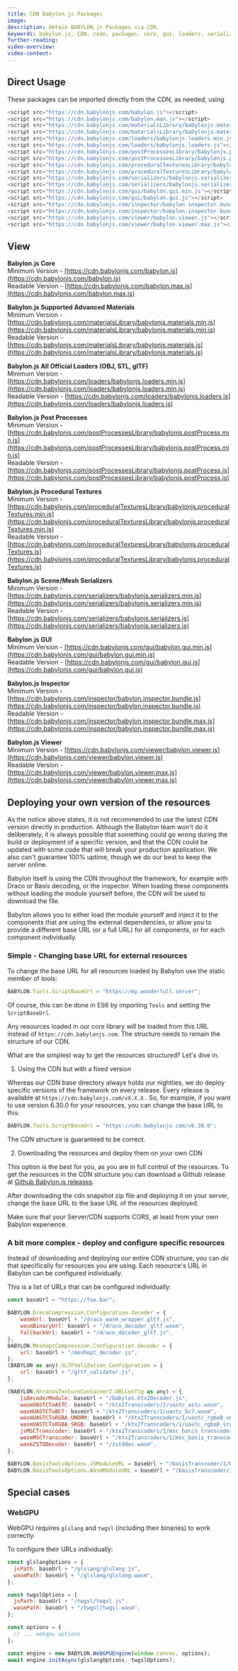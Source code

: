 ```yaml
---
title: CDN Babylon.js Packages
image:
description: Obtain BABYLON.js Packages via CDN.
keywords: babylon.js, CDN, code, packages, core, gui, loaders, serializers, materials, viewer
further-reading:
video-overview:
video-content:
---
```


<Alert severity="warning" title="Warning" description="The CDN should not be used in production environments. The purpose of our CDN is to serve Babylon packages to users learning how to use the platform or running small experiments. Once you've built an application and are ready to share it with the world at large, you should serve all packages from your own CDN. Please read the section below for more information."/>

## Direct Usage

These packages can be imported directly from the CDN, as needed, using

```javascript
<script src="https://cdn.babylonjs.com/babylon.js"></script>
<script src="https://cdn.babylonjs.com/babylon.max.js"></script>
<script src="https://cdn.babylonjs.com/materialsLibrary/babylonjs.materials.min.js"></script>
<script src="https://cdn.babylonjs.com/materialsLibrary/babylonjs.materials.js"></script>
<script src="https://cdn.babylonjs.com/loaders/babylonjs.loaders.min.js"></script>
<script src="https://cdn.babylonjs.com/loaders/babylonjs.loaders.js"></script>
<script src="https://cdn.babylonjs.com/postProcessesLibrary/babylonjs.postProcess.min.js"></script>
<script src="https://cdn.babylonjs.com/postProcessesLibrary/babylonjs.postProcess.js"></script>
<script src="https://cdn.babylonjs.com/proceduralTexturesLibrary/babylonjs.proceduralTextures.min.js"></script>
<script src="https://cdn.babylonjs.com/proceduralTexturesLibrary/babylonjs.proceduralTextures.js"></script>
<script src="https://cdn.babylonjs.com/serializers/babylonjs.serializers.min.js"></script>
<script src="https://cdn.babylonjs.com/serializers/babylonjs.serializers.js"></script>
<script src="https://cdn.babylonjs.com/gui/babylon.gui.min.js"></script>
<script src="https://cdn.babylonjs.com/gui/babylon.gui.js"></script>
<script src="https://cdn.babylonjs.com/inspector/babylon.inspector.bundle.js"></script>
<script src="https://cdn.babylonjs.com/inspector/babylon.inspector.bundle.max.js"></script>
<script src="https://cdn.babylonjs.com/viewer/babylon.viewer.js"></script>
<script src="https://cdn.babylonjs.com/viewer/babylon.viewer.max.js"></script>
```

## View

**Babylon.js Core**  
Minimum Version - [https://cdn.babylonjs.com/babylon.js](https://cdn.babylonjs.com/babylon.js)  
Readable Version - [https://cdn.babylonjs.com/babylon.max.js](https://cdn.babylonjs.com/babylon.max.js)

**Babylon.js Supported Advanced Materials**  
Minimum Version - [https://cdn.babylonjs.com/materialsLibrary/babylonjs.materials.min.js](https://cdn.babylonjs.com/materialsLibrary/babylonjs.materials.min.js)  
Readable Version - [https://cdn.babylonjs.com/materialsLibrary/babylonjs.materials.js](https://cdn.babylonjs.com/materialsLibrary/babylonjs.materials.js)

**Babylon.js All Official Loaders (OBJ, STL, glTF)**  
Minimum Version - [https://cdn.babylonjs.com/loaders/babylonjs.loaders.min.js](https://cdn.babylonjs.com/loaders/babylonjs.loaders.min.js)  
Readable Version - [https://cdn.babylonjs.com/loaders/babylonjs.loaders.js](https://cdn.babylonjs.com/loaders/babylonjs.loaders.js)

**Babylon.js Post Processes**  
Minimum Version - [https://cdn.babylonjs.com/postProcessesLibrary/babylonjs.postProcess.min.js](https://cdn.babylonjs.com/postProcessesLibrary/babylonjs.postProcess.min.js)  
Readable Version - [https://cdn.babylonjs.com/postProcessesLibrary/babylonjs.postProcess.js](https://cdn.babylonjs.com/postProcessesLibrary/babylonjs.postProcess.js)

**Babylon.js Procedural Textures**  
Minimum Version - [https://cdn.babylonjs.com/proceduralTexturesLibrary/babylonjs.proceduralTextures.min.js](https://cdn.babylonjs.com/proceduralTexturesLibrary/babylonjs.proceduralTextures.min.js)  
Readable Version - [https://cdn.babylonjs.com/proceduralTexturesLibrary/babylonjs.proceduralTextures.js](https://cdn.babylonjs.com/proceduralTexturesLibrary/babylonjs.proceduralTextures.js)

**Babylon.js Scene/Mesh Serializers**  
Minimum Version - [https://cdn.babylonjs.com/serializers/babylonjs.serializers.min.js](https://cdn.babylonjs.com/serializers/babylonjs.serializers.min.js)  
Readable Version - [https://cdn.babylonjs.com/serializers/babylonjs.serializers.js](https://cdn.babylonjs.com/serializers/babylonjs.serializers.js)

**Babylon.js GUI**  
Minimum Version - [https://cdn.babylonjs.com/gui/babylon.gui.min.js](https://cdn.babylonjs.com/gui/babylon.gui.min.js)  
Readable Version - [https://cdn.babylonjs.com/gui/babylon.gui.js](https://cdn.babylonjs.com/gui/babylon.gui.js)

**Babylon.js Inspector**  
Minimum Version - [https://cdn.babylonjs.com/inspector/babylon.inspector.bundle.js](https://cdn.babylonjs.com/inspector/babylon.inspector.bundle.js)  
Readable Version - [https://cdn.babylonjs.com/inspector/babylon.inspector.bundle.max.js](https://cdn.babylonjs.com/inspector/babylon.inspector.bundle.max.js)

**Babylon.js Viewer**  
Minimum Version - [https://cdn.babylonjs.com/viewer/babylon.viewer.js](https://cdn.babylonjs.com/viewer/babylon.viewer.js)  
Readable Version - [https://cdn.babylonjs.com/viewer/babylon.viewer.max.js](https://cdn.babylonjs.com/viewer/babylon.viewer.max.js)

## Deploying your own version of the resources

As the notice above states, it is not recommended to use the latest CDN version directly in production. Although the Babylon team won't do it deliberately, it is always possible that something could go wrong during the build or deployment of a specific version, and that the CDN could be updated with some code that will break your production application. We also can't guarantee 100% uptime, though we do our best to keep the server online.

Babylon itself is using the CDN throughout the framework, for example with Draco or Basis decoding, or the inspector. When loading these components without loading the module yourself before, the CDN will be used to download the file.

Babylon allows you to either load the module yourself and inject it to the components that are using the external dependencies, or allow you to provide a different base URL (or a full URL) for all components, or for each component individually.

### Simple - Changing base URL for external resources

To change the base URL for all resources loaded by Babylon use the static member of tools:

```javascript
BABYLON.Tools.ScriptBaseUrl = "https://my.wonderfull.server";
```

Of course, this can be done in ES6 by importing `Tools` and setting the `ScriptBaseUrl`.

Any resources loaded in our core library will be loaded from this URL instead of `https://cdn.babylonjs.com`. The structure needs to remain the structure of our CDN.

What are the simplest way to get the resources structured? Let's dive in.

1. Using the CDN but with a fixed version

Whereas our CDN base directory always holds our nightlies, we do deploy specific versions of the framework on every release. Every release is available at `https://cdn.babylonjs.com/vX.X.X` . So, for example, if you want to use version 6.30.0 for your resources, you can change the base URL to this:

```javascript
BABYLON.Tools.ScriptBaseUrl = "https://cdn.babylonjs.com/v6.30.0";
```

The CDN structure is guaranteed to be correct.

2. Downloading the resources and deploy them on your own CDN

This option is the best for you, as you are in full control of the resources. To get the resources in the CDN structure you can download a Github release at [Github Babylon.js releases](https://github.com/BabylonJS/Babylon.js/releases).

After downloading the cdn snapshot zip file and deploying it on your server, change the base URL to the base URL of the resources deployed.


Make sure that your Server/CDN supports CORS, at least from your own Babylon experience.

### A bit more complex - deploy and configure specific resources

Instead of downloading and deploying our entire CDN structure, you can do that specifically for resources you are using. Each resource's URL in Babylon can be configured individually.

This is a list of URLs that can be configured individually:

```javascript
const baseUrl = "https://foo.bar";

BABYLON.DracoCompression.Configuration.decoder = {
    wasmUrl: baseUrl + "/draco_wasm_wrapper_gltf.js",
    wasmBinaryUrl: baseUrl + "/draco_decoder_gltf.wasm",
    fallbackUrl: baseUrl + "/draco_decoder_gltf.js",
};
BABYLON.MeshoptCompression.Configuration.decoder = {
    url: baseUrl + "/meshopt_decoder.js",
};
(BABYLON as any).GLTFValidation.Configuration = {
    url: baseUrl + "/gltf_validator.js",
};

(BABYLON.KhronosTextureContainer2.URLConfig as any) = {
    jsDecoderModule: baseUrl + "/babylon.ktx2Decoder.js",
    wasmUASTCToASTC: baseUrl + "/ktx2Transcoders/1/uastc_astc.wasm",
    wasmUASTCToBC7: baseUrl + "/ktx2Transcoders/1/uastc_bc7.wasm",
    wasmUASTCToRGBA_UNORM: baseUrl + "/ktx2Transcoders/1/uastc_rgba8_unorm_v2.wasm",
    wasmUASTCToRGBA_SRGB: baseUrl + "/ktx2Transcoders/1/uastc_rgba8_srgb_v2.wasm",
    jsMSCTranscoder: baseUrl + "/ktx2Transcoders/1/msc_basis_transcoder.js",
    wasmMSCTranscoder: baseUrl + "/ktx2Transcoders/1/msc_basis_transcoder.wasm",
    wasmZSTDDecoder: baseUrl + "/zstddec.wasm",
};

BABYLON.BasisToolsOptions.JSModuleURL = baseUrl + "/basisTranscoder/1/basis_transcoder.js";
BABYLON.BasisToolsOptions.WasmModuleURL = baseUrl + "/basisTranscoder/1/basis_transcoder.wasm";
```

## Special cases

### WebGPU

WebGPU requires `glslang` and `twgsl` (including their binaries) to work correctly.

To configure their URLs individually:

```javascript
const glslangOptions = {
  jsPath: baseUrl + "/glslang/glslang.js",
  wasmPath: baseUrl + "/glslang/glslang.wasm",
};

const twgslOptions = {
  jsPath: baseUrl + "/twgsl/twgsl.js",
  wasmPath: baseUrl + "/twgsl/twgsl.wasm",
};

const options = {
  // ... webgpu options
};

const engine = new BABYLON.WebGPUEngine(window.canvas, options);
await engine.initAsync(glslangOptions, twgslOptions);
```
